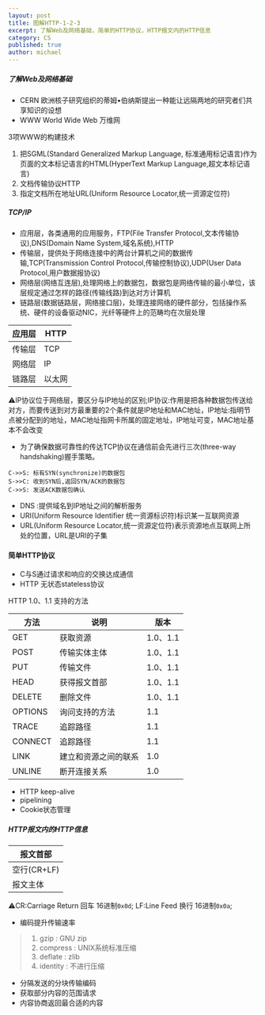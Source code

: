 ```yaml
---
layout: post
title: 图解HTTP-1-2-3
excerpt: 了解Web及网络基础，简单的HTTP协议，HTTP报文内的HTTP信息
category: CS
published: true
author: michael
---
```


##### 了解Web及网络基础
- CERN 欧洲核子研究组织的蒂姆•伯纳斯提出一种能让远隔两地的研究者们共享知识的设想
- WWW World Wide Web 万维网

3项WWW的构建技术
1. 把SGML(Standard Generalized Markup Language, 标准通用标记语言)作为页面的文本标记语言的HTML(HyperText Markup Language,超文本标记语言)
2. 文档传输协议HTTP
3. 指定文档所在地址URL(Uniform Resource Locator,统一资源定位符)

##### TCP/IP
- 应用层，各类通用的应用服务，FTP(File Transfer Protocol,文本传输协议),DNS(Domain Name System,域名系统),HTTP
- 传输层，提供处于网络连接中的两台计算机之间的数据传输,TCP(Transmission Control Protocol,传输控制协议),UDP(User Data Protocol,用户数据报协议)
- 网络层(网络互连层),处理网络上的数据包，数据包是网络传输的最小单位，该层规定通过怎样的路径(传输线路)到达对方计算机
- 链路层(数据链路层，网络接口层)，处理连接网络的硬件部分，包括操作系统、硬件的设备驱动NIC，光纤等硬件上的范畴均在次层处理

|应用层 | HTTP   |
|------|-----   |
|传输层 |TCP     |
|网络层 |IP      |
|链路层 |以太网   |

⚠️IP协议位于网络层，要区分与IP地址的区别;IP协议:作用是把各种数据包传送给对方，而要传送到对方最重要的2个条件就是IP地址和MAC地址，IP地址:指明节点被分配到的地址，MAC地址指网卡所属的固定地址，IP地址可变，MAC地址基本不会改变

- 为了确保数据可靠性的传达TCP协议在通信前会先进行三次(three-way handshaking)握手策略。

```
C->>S: 标有SYN(synchronize)的数据包
S->>C: 收到SYN后,返回SYN/ACK的数据包
C->>S: 发送ACK数据包确认
```

- DNS :提供域名到IP地址之间的解析服务
- URI(Uniform Resource Identifier 统一资源标识符)标识某一互联网资源
- URL(Uniform Resource Locator,统一资源定位符)表示资源地点互联网上所处的位置，URL是URI的子集

#### 简单HTTP协议
- C与S通过请求和响应的交换达成通信
- HTTP 无状态stateless协议

HTTP 1.0、1.1 支持的方法

方法|说明|版本|
----|----|----|
GET|获取资源|1.0、1.1|
POST|传输实体主体|1.0、1.1|
PUT|传输文件|1.0、1.1|
HEAD|获得报文首部|1.0、1.1|
DELETE|删除文件|1.0、1.1|
OPTIONS|询问支持的方法|1.1|
TRACE|追踪路径|1.1|
CONNECT|追踪路径|1.1|
LINK|建立和资源之间的联系|1.0|
UNLINE|断开连接关系|1.0|

- HTTP keep-alive
- pipelining
- Cookie状态管理

##### HTTP报文内的HTTP信息

报文首部  |
------|
空行(CR+LF)|
报文主体|

⚠️CR:Carriage Return 回车 16进制`0x0d`; LF:Line Feed 换行 16进制`0x0a`;

- 编码提升传输速率

> 1. gzip : GNU zip
> 2. compress : UNIX系统标准压缩
> 3. deflate  : zlib
> 4. identity : 不进行压缩

- 分隔发送的分块传输编码
- 获取部分内容的范围请求
- 内容协商返回最合适的内容
